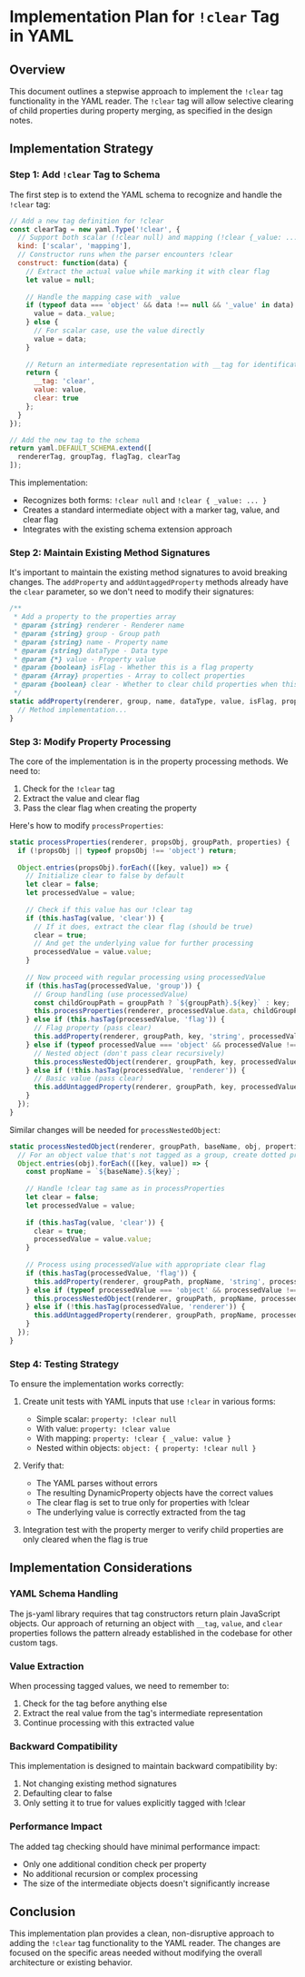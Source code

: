 # Implementation Plan for `!clear` Tag in YAML

## Overview

This document outlines a stepwise approach to implement the `!clear` tag functionality in the YAML reader. The `!clear` tag will allow selective clearing of child properties during property merging, as specified in the design notes.

## Implementation Strategy

### Step 1: Add `!clear` Tag to Schema

The first step is to extend the YAML schema to recognize and handle the `!clear` tag:

```javascript
// Add a new tag definition for !clear
const clearTag = new yaml.Type('!clear', {
  // Support both scalar (!clear null) and mapping (!clear {_value: ...}) forms
  kind: ['scalar', 'mapping'],
  // Constructor runs when the parser encounters !clear
  construct: function(data) {
    // Extract the actual value while marking it with clear flag
    let value = null;
    
    // Handle the mapping case with _value
    if (typeof data === 'object' && data !== null && '_value' in data) {
      value = data._value;
    } else {
      // For scalar case, use the value directly
      value = data;
    }
    
    // Return an intermediate representation with __tag for identification
    return {
      __tag: 'clear',
      value: value,
      clear: true
    };
  }
});

// Add the new tag to the schema
return yaml.DEFAULT_SCHEMA.extend([
  rendererTag, groupTag, flagTag, clearTag
]);
```

This implementation:
- Recognizes both forms: `!clear null` and `!clear { _value: ... }`
- Creates a standard intermediate object with a marker tag, value, and clear flag
- Integrates with the existing schema extension approach

### Step 2: Maintain Existing Method Signatures

It's important to maintain the existing method signatures to avoid breaking changes. The `addProperty` and `addUntaggedProperty` methods already have the `clear` parameter, so we don't need to modify their signatures:

```javascript
/**
 * Add a property to the properties array
 * @param {string} renderer - Renderer name
 * @param {string} group - Group path
 * @param {string} name - Property name
 * @param {string} dataType - Data type
 * @param {*} value - Property value
 * @param {boolean} isFlag - Whether this is a flag property
 * @param {Array} properties - Array to collect properties
 * @param {boolean} clear - Whether to clear child properties when this property is set
 */
static addProperty(renderer, group, name, dataType, value, isFlag, properties, clear = false) {
  // Method implementation...
}
```

### Step 3: Modify Property Processing

The core of the implementation is in the property processing methods. We need to:
1. Check for the `!clear` tag
2. Extract the value and clear flag
3. Pass the clear flag when creating the property

Here's how to modify `processProperties`:

```javascript
static processProperties(renderer, propsObj, groupPath, properties) {
  if (!propsObj || typeof propsObj !== 'object') return;
  
  Object.entries(propsObj).forEach(([key, value]) => {
    // Initialize clear to false by default
    let clear = false;
    let processedValue = value;
    
    // Check if this value has our !clear tag
    if (this.hasTag(value, 'clear')) {
      // If it does, extract the clear flag (should be true)
      clear = true;
      // And get the underlying value for further processing
      processedValue = value.value;
    }
    
    // Now proceed with regular processing using processedValue
    if (this.hasTag(processedValue, 'group')) {
      // Group handling (use processedValue)
      const childGroupPath = groupPath ? `${groupPath}.${key}` : key;
      this.processProperties(renderer, processedValue.data, childGroupPath, properties);
    } else if (this.hasTag(processedValue, 'flag')) {
      // Flag property (pass clear)
      this.addProperty(renderer, groupPath, key, 'string', processedValue.value, true, properties, clear);
    } else if (typeof processedValue === 'object' && processedValue !== null && !this.hasTag(processedValue, 'renderer')) {
      // Nested object (don't pass clear recursively)
      this.processNestedObject(renderer, groupPath, key, processedValue, properties);
    } else if (!this.hasTag(processedValue, 'renderer')) {
      // Basic value (pass clear)
      this.addUntaggedProperty(renderer, groupPath, key, processedValue, properties, clear);
    }
  });
}
```

Similar changes will be needed for `processNestedObject`:

```javascript
static processNestedObject(renderer, groupPath, baseName, obj, properties) {
  // For an object value that's not tagged as a group, create dotted property names
  Object.entries(obj).forEach(([key, value]) => {
    const propName = `${baseName}.${key}`;
    
    // Handle !clear tag same as in processProperties
    let clear = false;
    let processedValue = value;
    
    if (this.hasTag(value, 'clear')) {
      clear = true;
      processedValue = value.value;
    }
    
    // Process using processedValue with appropriate clear flag
    if (this.hasTag(processedValue, 'flag')) {
      this.addProperty(renderer, groupPath, propName, 'string', processedValue.value, true, properties, clear);
    } else if (typeof processedValue === 'object' && processedValue !== null && !processedValue.__tag) {
      this.processNestedObject(renderer, groupPath, propName, processedValue, properties);
    } else if (!this.hasTag(processedValue, 'renderer')) {
      this.addUntaggedProperty(renderer, groupPath, propName, processedValue, properties, clear);
    }
  });
}
```

### Step 4: Testing Strategy

To ensure the implementation works correctly:

1. Create unit tests with YAML inputs that use `!clear` in various forms:
   - Simple scalar: `property: !clear null`
   - With value: `property: !clear value`
   - With mapping: `property: !clear { _value: value }`
   - Nested within objects: `object: { property: !clear null }`

2. Verify that:
   - The YAML parses without errors
   - The resulting DynamicProperty objects have the correct values
   - The clear flag is set to true only for properties with !clear
   - The underlying value is correctly extracted from the tag

3. Integration test with the property merger to verify child properties are only cleared when the flag is true

## Implementation Considerations

### YAML Schema Handling

The js-yaml library requires that tag constructors return plain JavaScript objects. Our approach of returning an object with `__tag`, `value`, and `clear` properties follows the pattern already established in the codebase for other custom tags.

### Value Extraction

When processing tagged values, we need to remember to:
1. Check for the tag before anything else
2. Extract the real value from the tag's intermediate representation
3. Continue processing with this extracted value

### Backward Compatibility

This implementation is designed to maintain backward compatibility by:
1. Not changing existing method signatures
2. Defaulting clear to false
3. Only setting it to true for values explicitly tagged with !clear

### Performance Impact

The added tag checking should have minimal performance impact:
- Only one additional condition check per property
- No additional recursion or complex processing
- The size of the intermediate objects doesn't significantly increase

## Conclusion

This implementation plan provides a clean, non-disruptive approach to adding the `!clear` tag functionality to the YAML reader. The changes are focused on the specific areas needed without modifying the overall architecture or existing behavior. 
